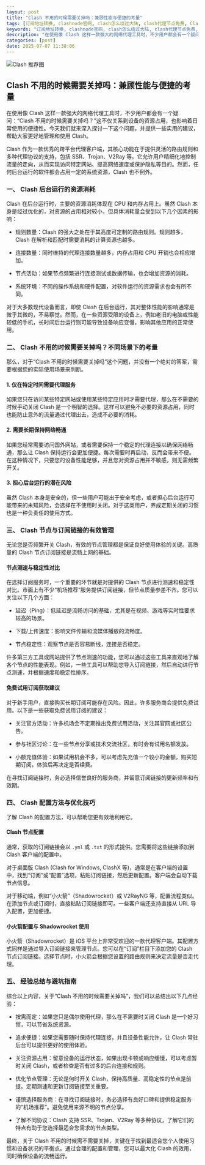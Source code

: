 ```yaml
---
layout: post
title: "Clash 不用的时候需要关掉吗：兼顾性能与便捷的考量"
tags: [订阅地址转换, clashnode官网, clash怎么绕过大陆, clash代理节点免费, Clash充值入口官网]
keywords: "订阅地址转换, clashnode官网, clash怎么绕过大陆, clash代理节点免费, Clash充值入口官网"
description: "在使用像 Clash 这样一款强大的网络代理工具时，不少用户都会有一个疑问：“Clash 不用的时候需要关掉吗？”这不仅关系到设备的资源占用，也影响着日常使用的便捷性。今天我们就来深入探讨一下这个问题，并提供一些实用的建议，帮助大家更好地管理和使用 Clash。"
categories: [post]
date: 2025-07-07 11:38:06
---
```




![Clash 推荐图](https://clashjd.github.io/assets/img/付费小火箭机场推荐.png)

## Clash 不用的时候需要关掉吗：兼顾性能与便捷的考量

在使用像 Clash 这样一款强大的网络代理工具时，不少用户都会有一个疑问：“Clash 不用的时候需要关掉吗？”这不仅关系到设备的资源占用，也影响着日常使用的便捷性。今天我们就来深入探讨一下这个问题，并提供一些实用的建议，帮助大家更好地管理和使用 Clash。

Clash 作为一款优秀的跨平台代理客户端，其核心功能在于提供灵活的路由规则和多种代理协议的支持，包括 SSR、Trojan、V2Ray 等。它允许用户精细化地控制流量的走向，从而实现访问特定网站、提高网络速度或保护隐私等目的。然而，任何后台运行的软件都会占用一定的系统资源，Clash 也不例外。

### 一、 Clash 后台运行的资源消耗

Clash 在后台运行时，主要的资源消耗体现在 CPU 和内存占用上。虽然 Clash 本身是经过优化的，对资源的占用相对较小，但具体消耗量会受到以下几个因素的影响：

- 规则数量：Clash 的强大之处在于其高度可定制的路由规则。规则越多，Clash 在解析和匹配时需要消耗的计算资源也越多。

- 连接数量：同时维持的代理连接数量越多，内存占用和 CPU 开销也会相应增加。

- 节点活动：如果节点频繁进行连接测试或数据传输，也会增加资源的消耗。

- 系统环境：不同的操作系统和硬件配置，对软件运行的资源需求也会有所不同。

对于大多数现代设备而言，即使 Clash 在后台运行，其对整体性能的影响通常是微乎其微的，不易察觉。然而，在一些资源受限的设备上，例如老旧的电脑或性能较低的手机，长时间后台运行则可能导致设备响应变慢，影响其他应用的正常使用。

### 二、 Clash 不用的时候需要关掉吗？不同场景下的考量

那么，对于“Clash 不用的时候需要关掉吗”这个问题，并没有一个绝对的答案，需要根据您的实际使用场景来判断。

#### 1. 仅在特定时间需要代理服务

如果您只在访问某些特定网站或使用某些特定应用时才需要代理，那么在不需要的时候手动关闭 Clash 是一个明智的选择。这样可以避免不必要的资源占用，同时也能防止意外的流量通过代理出去，造成不必要的消耗。

#### 2. 需要长期保持网络畅通

如果您经常需要访问国外网站，或者需要保持一个稳定的代理连接以确保网络畅通，那么让 Clash 保持运行会更加便捷。每次需要时再启动，反而会带来不便。在这种情况下，只要您的设备性能足够，并且您对资源占用并不敏感，则无需频繁开关。

#### 3. 担心后台运行的潜在风险

虽然 Clash 本身是安全的，但一些用户可能出于安全考虑，或者担心后台运行可能带来的未知风险，会选择在不使用时关闭。对于这类用户，养成定期关闭的习惯也是一种负责任的使用方式。

### 三、 Clash 节点与订阅链接的有效管理

无论您是否频繁开关 Clash，有效的节点管理都是保证良好使用体验的关键。高质量的 Clash 节点订阅链接是流畅上网的基础。

#### 节点测速与稳定性对比

在选择订阅服务时，一个重要的环节就是对提供的 Clash 节点进行测速和稳定性对比。市面上有不少“机场推荐”服务提供订阅链接，但节点质量参差不齐。您可以关注以下几个方面：

- 延迟（Ping）：低延迟是流畅访问的基础，尤其是在视频、游戏等实时性要求较高的场景。

- 下载/上传速度：影响文件传输和流媒体播放的流畅度。

- 节点稳定性：观察节点是否容易断线，连接是否稳定。

许多第三方工具或网站提供了节点测速的功能，您可以通过这些工具来直观地了解各个节点的性能表现。例如，一些工具可以帮助您导入订阅链接，然后自动进行节点测速，并根据速度和稳定性排序。

#### 免费试用订阅获取建议

对于新手用户，直接购买长期订阅可能存在风险。因此，许多服务商会提供免费试用。以下是一些获取免费试用订阅的建议：

- 关注官方活动：许多机场会不定期推出免费试用活动，关注其官网或社区公告。

- 参与社区讨论：在一些节点分享或技术交流社区，有时会有试用名额发放。

- 小额充值体验：如果试用机会不多，可以考虑先充值一个较小的金额，购买短期订阅，体验后再决定是否续费。

在寻找订阅链接时，务必选择信誉良好的服务商，并留意订阅链接的更新频率和有效期。

### 四、 Clash 配置方法与优化技巧

了解 Clash 的配置方法，可以帮助您更有效地利用它。

#### Clash 节点配置

通常，获取的订阅链接会以 `.yml` 或 `.txt` 的形式提供。您需要将这些链接添加到 Clash 客户端的配置中。

对于桌面版 Clash (Clash for Windows, ClashX 等)，通常是在客户端的设置中，找到“订阅”或“配置”选项，粘贴订阅链接，然后更新配置。客户端会自动下载节点信息。

对于移动端，例如“小火箭”（Shadowrocket）或 V2RayNG 等，配置流程类似。在添加节点或订阅时，直接粘贴订阅链接即可。一些客户端还支持直接从 URL 导入配置，更加便捷。

#### 小火箭配置与 Shadowrocket 使用

小火箭（Shadowrocket）是 iOS 平台上非常受欢迎的一款代理客户端。其配置方式同样是通过导入订阅链接来管理节点。您可以在“订阅”栏目下添加您的 Clash 节点订阅链接。选择节点时，小火箭会根据您设置的路由规则来决定流量是否走代理。

### 五、 经验总结与避坑指南

综合以上内容，关于“Clash 不用的时候需要关掉吗”，我们可以总结出以下几点经验：

- 按需而定：如果您只是偶尔使用代理，那么在不需要时关闭 Clash 是一个好习惯，可以节省系统资源。

- 追求便捷：如果您需要随时保持代理连接，并且设备性能允许，让 Clash 常驻后台可以提供更好的使用体验。

- 关注资源占用：留意设备的运行状态，如果出现卡顿或响应缓慢，可以考虑暂时关闭 Clash，或者检查是否有过多的后台连接和规则。

- 优化节点管理：无论是何时开关 Clash，保持高质量、高稳定性的节点是前提。定期测速和更新订阅链接至关重要。

- 谨慎选择服务商：在寻找订阅链接时，务必选择有良好口碑和提供稳定服务的“机场推荐”。避免使用来源不明的节点分享。

- 了解不同协议：Clash 支持 SSR、Trojan、V2Ray 等多种协议，了解它们的特点有助于您选择最适合您需求的节点类型。

最终，关于 Clash 不用的时候需不需要关掉，关键在于找到最适合您个人使用习惯和设备状况的平衡点。通过合理的配置和管理，您可以最大化 Clash 的效用，同时确保设备的流畅运行。